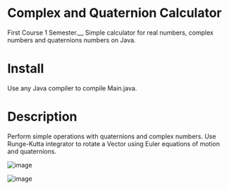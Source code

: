 # Complex and Quaternion Calculator
First Course 1 Semester.__
Simple calculator for real numbers, complex numbers and quaternions numbers on Java.

# Install
Use any Java compiler to compile Main.java.

# Description
Perform simple operations with quaternions and complex numbers.
Use Runge-Kutta integrator to rotate a Vector using Euler equations of motion and quaternions.

![image](https://github.com/falcolnic/Calculator/assets/76709589/49dfd0d7-1620-4050-af28-242413c498b0)

![image](https://github.com/falcolnic/Calculator/assets/76709589/565911b3-37f6-4ec8-9a0c-cee787c7c875)
